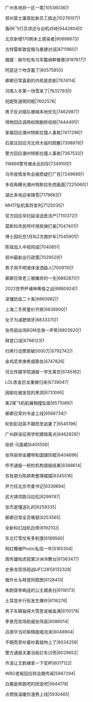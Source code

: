 广州多地将一区一策|10536036|1

郑州富士康首批新员工抵达|10276107|1

轰6K飞行员讲述与台机对峙|9442804|0

北京新增170例本土感染者|9069867|0

古特雷斯敦促俄乌重建对话|8711960|1

俄媒：赫尔松有乌军戴纳粹徽章|8197617|1

阿瑟这个吻含蓄了|8057585|0

卿卿日常喜剧的内核是悲剧|7874114|

河南入冬第一场雪来了|7632793|0

倪妮陈道明同框|7602576|

男子反对插队被喊本地优先|7462987|1

得物回应调用权限删除视频|7444491|1

家属回应潮州特斯拉撞人事故|7417296|1

石家庄回应河北师大临时疏散|7398976|1

警方回应潮州特斯拉撞人事故|7367532|1

116866警号被永远封存|7349100|1

乌市疫情发布会被质疑打广告|7249699|1

多视角曝光潮州特斯拉失控画面|7225060|1

湖北多地迎来降雪|7179663|1

MH17坠机案将宣判|7125035|1

官方回应孕妇延误送医流产|7110372|1

莫斯科市民呼吁用核弹打美|7047401|1

博士因社恐1月叫2次救护车|7045901|1

陈瑶加入中视同成|7040851|

郑州最新出行政策|7029529|1

男子用不明液体泼洒路人|7009110|1

卿卿日常老三被嫌弃的一生|6882870|1

2022世界杯诸神黄昏之战|6880924|1

读懂防疫二十条|6860982|1

上海二手房量价齐跌|6836900|1

女子为减肥绑牙|6833370|1

张伟丽出场BGM沧海一声笑|6803920|1

拜登口误|6798123|1

扫黑行动票房破5000万|6792742|1

金鸡奖李庚希烟熏妆|6747826|

河北传媒学院通报一学生离世|6745162|

LOL炼金巨龙重做归来|6739047|

因偷吃被发现的黑洞|6731095|

美2架飞机航展相撞坠毁|6571089|1

卿卿日常刘令姿上线|6568734|1

轮到彭冠英不期而至追妻了|6545196|

广州辟谣征用学校建隔离点|6462929|1

徐娇 马面裙|6405556|

张伟丽举金腰带和国旗同框|6404696|

呼市通报一核检机构错报结果|6388614|

苏有朋为陈妍希整理裙摆|6345516|

尹力任北京市委书记|6339894|

武大靖领跑马拉松|6299747|

张杰是懂送礼的|6259335|

卿卿日常全员嘴替|6253565|

全新科幻战机白帝|6192102|

东北打雪仗有多刺激|6189560|

网红曝被Photic私信一年|6165304|

周传雄陆虎寂寞沙洲冷舞台|6136347|1

史泰龙现场观战UFC281|6132328|

俄外长与拜登同框图|6128413|

朱韵穿李峋送的公主裙表白|6118173|

土耳其步行街发生爆炸|6116276|

男子车辆独得大雪恩宠被盖满|6110178|

李景亮现场助威张伟丽|6086014|

吕德华当邓紫棋面唱泡沫|6048904|

不期而至吵着吵着就吻上了|6034259|

警方通报夫妻当街拦车讨债|6029652|

齐溪让王鹤棣拿一下奖杯|6017122|

WBG老板回应转会期传闻|5987294|

白鹿是奔跑吧的团宠吧|5944178|

点燃我温暖你渣男上线|5930465|

